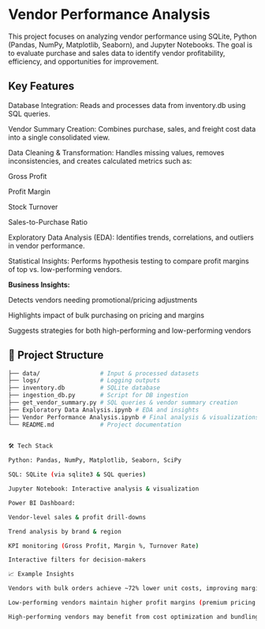 # Vendor Performance Analysis

This project focuses on analyzing vendor performance using SQLite, Python (Pandas, NumPy, Matplotlib, Seaborn), and Jupyter Notebooks.
The goal is to evaluate purchase and sales data to identify vendor profitability, efficiency, and opportunities for improvement.

## Key Features

Database Integration: Reads and processes data from inventory.db using SQL queries.

Vendor Summary Creation: Combines purchase, sales, and freight cost data into a single consolidated view.

Data Cleaning & Transformation: Handles missing values, removes inconsistencies, and creates calculated metrics such as:

Gross Profit

Profit Margin

Stock Turnover

Sales-to-Purchase Ratio

Exploratory Data Analysis (EDA): Identifies trends, correlations, and outliers in vendor performance.

Statistical Insights: Performs hypothesis testing to compare profit margins of top vs. low-performing vendors.

__Business Insights:__

Detects vendors needing promotional/pricing adjustments

Highlights impact of bulk purchasing on pricing and margins

Suggests strategies for both high-performing and low-performing vendors

## 📂 Project Structure  

```bash
├── data/                 # Input & processed datasets
├── logs/                 # Logging outputs
├── inventory.db          # SQLite database
├── ingestion_db.py       # Script for DB ingestion
├── get_vendor_summary.py # SQL queries & vendor summary creation
├── Exploratory Data Analysis.ipynb # EDA and insights
├── Vendor Performance Analysis.ipynb # Final analysis & visualizations
└── README.md             # Project documentation
 

🛠️ Tech Stack

Python: Pandas, NumPy, Matplotlib, Seaborn, SciPy

SQL: SQLite (via sqlite3 & SQL queries)

Jupyter Notebook: Interactive analysis & visualization

Power BI Dashboard:

Vendor-level sales & profit drill-downs

Trend analysis by brand & region

KPI monitoring (Gross Profit, Margin %, Turnover Rate)

Interactive filters for decision-makers

📈 Example Insights

Vendors with bulk orders achieve ~72% lower unit costs, improving margins.

Low-performing vendors maintain higher profit margins (premium pricing strategy) but lack sales volume.

High-performing vendors may benefit from cost optimization and bundling strategies to increase margins.
